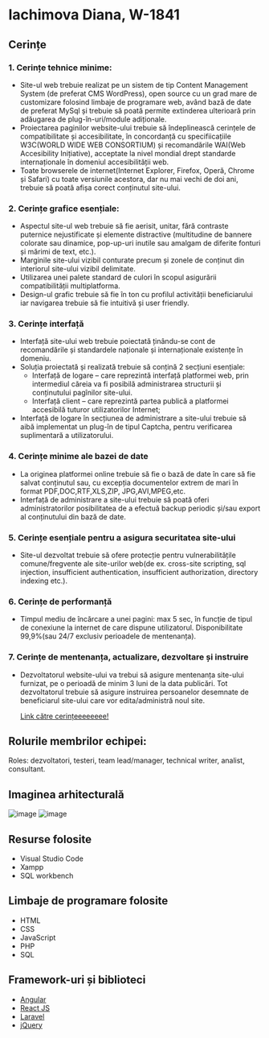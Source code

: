 # Iachimova Diana, W-1841

## Cerințe 
### 1. Cerințe tehnice minime:
- Site-ul web trebuie realizat pe un sistem de tip Content Management System (de preferat CMS WordPress), open source cu un grad mare de customizare folosind limbaje de programare web, având bază de date de preferat MySql și trebuie să poată permite extinderea ulterioară prin adăugarea de plug-în-uri/module adiționale.
- Proiectarea paginilor website-ului trebuie să îndeplinească cerințele de compatibilitate și accesibilitate, în concordanță cu specifiicațiile W3C(WORLD WIDE WEB CONSORTIUM) și recomandările WAI(Web Accesibility Inițiative), acceptate la nivel mondial drept standarde internaționale în domeniul accesibilității web.
- Toate browserele de internet(Internet Explorer, Firefox, Operă, Chrome și Safari) cu toate versiunile acestora, dar nu mai vechi de doi ani, trebuie să poată afișa corect conținutul site-ului.
### 2. Cerințe grafice esențiale:
- Aspectul site-ul web trebuie să fie aerisit, unitar, fără contraste puternice nejustificate și elemente distractive (multitudine de bannere colorate sau dinamice, pop-up-uri inutile sau amalgam de diferite fonturi și mărimi de text, etc.).
- Marginile site-ului vizibil conturate precum și zonele de conținut din interiorul site-ului vizibil delimitate.
- Utilizarea unei palete standard de culori în scopul asigurării compatibilității multiplatforma.
- Design-ul grafic trebuie să fie în ton cu profilul activității beneficiarului iar navigarea trebuie să fie intuitivă și user friendly.
### 3. Cerințe interfață
- Interfață site-ului web trebuie poiectată ținându-se cont de recomandările și standardele naționale și internaționale existențe în domeniu.
- Soluția proiectată și realizată trebuie să conțină 2 secțiuni esențiale:
    - Interfață de logare – care reprezintă interfață platformei web, prin intermediul căreia va fi posibilă administrarea structurii și conținutului pagînilor site-ului.
    - Interfață client – care reprezintă partea publică a platformei accesibilă tuturor utilizatorilor Internet;
- Interfață de logare în secțiunea de administrare a site-ului trebuie să aibă implementat un plug-în de tipul Captcha, pentru verificarea suplimentară a utilizatorului.
### 4. Cerințe minime ale bazei de date
- La originea platformei online trebuie să fie o bază de date în care să fie salvat conținutul sau, cu excepția documentelor extrem de mari în format PDF,DOC,RTF,XLS,ZIP, JPG,AVI,MPEG,etc.
- Interfață de administrare a site-ului trebuie să poată oferi administratorilor posibilitatea de a efectuă backup periodic și/sau export al conținutului din bază de date.
### 5. Cerințe esențiale pentru a asigura securitatea site-ului
- Site-ul dezvoltat trebuie să ofere protecție pentru vulnerabilitățile comune/fregvente ale site-urilor web(de ex. cross-site scripting, sql injection, insufficient authentication, insufficient authorization, directory indexing etc.).
### 6. Cerințe de performanță
- Timpul mediu de încărcare a unei pagini: max 5 sec, în funcție de tipul de conexiune la internet de care dispune utilizatorul.
Disponibilitate 99,9%(sau 24/7 exclusiv perioadele de mentenanța).
### 7. Cerințe de mentenanța, actualizare, dezvoltare și instruire
- Dezvoltatorul website-ului va trebui să asigure mentenanța site-ului furnizat, pe o perioadă de minim 3 luni de la data publicări.
Tot dezvoltatorul trebuie să asigure instruirea persoanelor desemnate de beneficiarul site-ului care vor edita/administră noul site.
  
  [Link către cerințeeeeeeee!](https://www.itecho.ro/cerinte-generale-esentiale-ce-trebuiesc-indeplinite-de-un-site/)
  
## Rolurile membrilor echipei:
Roles: dezvoltatori, testeri, team lead/manager, technical writer, analist, consultant. 

## Imaginea arhitecturală

![image](https://www.pngfind.com/pngs/m/552-5522408_architecture-rest-api-machine-learning-hd-png-download.png)
![image](https://www.labri.fr/perso/rgiot/cours/jee/api/img/rest-schema.png)

## Resurse folosite

- Visual Studio Code
- Xampp
- SQL workbench

## Limbaje de programare folosite

- HTML
- CSS
- JavaScript
- PHP
- SQL


## Framework-uri și biblioteci
- [Angular](https://angular.io/)
- [React JS](https://reactjs.org/)
- [Laravel](https://laravel.com/) 
- [jQuery](https://jquery.com/)



